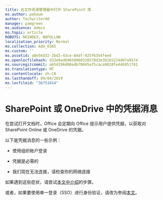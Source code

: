 ```yaml
---
title: 在文件资源管理器中打开 SharePoint 库
ms.author: pebaum
author: Techwriter40
manager: pamgreen
ms.audience: Admin
ms.topic: article
ROBOTS: NOINDEX, NOFOLLOW
localization_priority: Normal
ms.collection: Adm_O365
ms.custom: ''
ms.assetid: a8e56d32-2bd3-43ce-84df-925f6354fee0
ms.openlocfilehash: d33e0ad6903d960320578d3e3b2b5224d07a9574
ms.sourcegitcommit: a65d196d00adb70045af5caca9828fe44b951f61
ms.translationtype: MT
ms.contentlocale: zh-CN
ms.lasthandoff: 09/04/2019
ms.locfileid: "36751014"
---
```

# <a name="credential-messages-in-sharepoint-or-onedrive"></a>SharePoint 或 OneDrive 中的凭据消息

在尝试打开文档时，Office 会定期向 Office 提示用户提供凭据，以获取对 SharePoint Online 或 OneDrive 的凭据。

以下是凭据消息的一些示例：

- 使用组织帐户登录

- 凭据是必需的

- 我们现在无法连接，请检查你的网络连接

如果遇到这些症状，请尝试[本文中介绍](https://support.microsoft.com/help/2913639/office-applications-periodically-prompt-for-credentials-to-sharepoint)的步骤。

或者，如果要使用单一登录（SSO）进行身份验证，请改为参阅[本文](https://support.microsoft.com/help/4025962/cant-sign-in-after-update-to-office-2016-build-16-0-7967-on-windows-10)。

